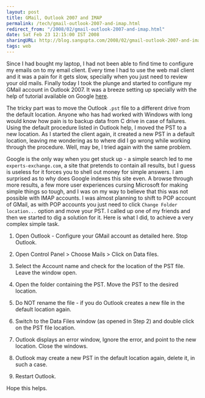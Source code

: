 ```yaml
---
layout: post
title: GMail, Outlook 2007 and IMAP
permalink: /tech/gmail-outlook-2007-and-imap.html
redirect_from: "/2008/02/gmail-outlook-2007-and-imap.html"
date: Sat Feb 23 12:15:00 IST 2008
sharingURL: http://blog.sangupta.com/2008/02/gmail-outlook-2007-and-imap.html
tags: web
---
```


Since I had bought my laptop, I had not been able to find time to configure 
my emails on to my email client. Every time I had to use the web mail client 
and it was a pain for it gets slow, specially when you just need to review your 
old mails. Finally today I took the plunge and started to configure my GMail 
account in Outlook 2007. It was a breeze setting up specially with the help of 
tutorial available on Google 
<a title="Tutorial to configure GMaill with Outlook 2007" href="http://mail.google.com/support/bin/answer.py?answer=77689" target="_blank">here</a>.

<!-- break here -->

The tricky part was to move the Outlook `.pst` file to a different drive from 
the default location. Anyone who has had worked with Windows with long would 
know how pain is to backup data from C drive in case of failures. Using the 
default procedure listed in Outlook help, I moved the PST to a new location. 
As I started the client again, it created a new PST in a default location, 
leaving me wondering as to where did I go wrong while working through the procedure. 
Well, may be, I tried again with the same problem.


Google is the only way when you get stuck up - a simple search led to me 
`experts-exchange.com`, a site that pretends to contain all results, but I guess 
is useless for it forces you to shell out money for simple answers. I am surprised 
as to why does Google indexes this site even. A browse through more results, a few 
more user experiences cursing Microsoft for making simple things so tough, and 
I was on my way to believe that this was not possible with IMAP accounts. I was 
almost planning to shift to POP account of GMail, as with POP accounts you just 
need to click `Change Folder location...` option and move your PST. I called up 
one of my friends and then we started to dig a solution for it. Here is what I did, 
to achieve a very complex simple task.

1. Open Outlook - Configure your GMail account as detailed here. Stop Outlook.

2. Open Control Panel > Choose Mails > Click on Data files.

3. Select the Account name and check for the location of the PST file. Leave the window open.

4. Open the folder containing the PST. Move the PST to the desired location.

5. Do NOT rename the file - if you do Outlook creates a new file in the default location again.

5. Switch to the Data Files window (as opened in Step 2) and double click on the PST file location.

6. Outlook displays an error window, Ignore the error, and point to the new location. Close the windows.

7. Outlook may create a new PST in the default location again, delete it, in such a case.

8. Restart Outlook.

Hope this helps.
